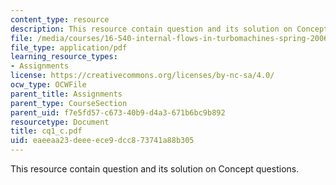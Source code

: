```yaml
---
content_type: resource
description: This resource contain question and its solution on Concept questions.
file: /media/courses/16-540-internal-flows-in-turbomachines-spring-2006/eaeeaa23deeeece9dcc873741a88b305_cq1_c.pdf
file_type: application/pdf
learning_resource_types:
- Assignments
license: https://creativecommons.org/licenses/by-nc-sa/4.0/
ocw_type: OCWFile
parent_title: Assignments
parent_type: CourseSection
parent_uid: f7e5fd57-c673-40b9-d4a3-671b6bc9b892
resourcetype: Document
title: cq1_c.pdf
uid: eaeeaa23-deee-ece9-dcc8-73741a88b305
---
```

This resource contain question and its solution on Concept questions.